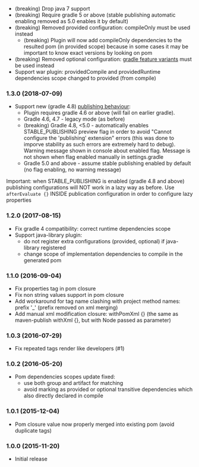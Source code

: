 * (breaking) Drop java 7 support
* (breaking) Require gradle 5 or above (stable publishing automatic enabling removed as 5.0 enables it by default)
* (breaking) Removed provided configuration: compileOnly must be used instead
    - (breaking) Plugin will now add compileOnly dependencies to the resulted pom (in provided scope) 
        because in some cases it may be important to know exact versions by looking on pom
* (breaking) Removed optional configuration: [gradle feature variants](https://docs.gradle.org/5.6.4/userguide/feature_variants.html#header) must be used instead
* Support war plugin: providedCompile and providedRuntime dependencies scope changed to provided (from compile) 

### 1.3.0 (2018-07-09)
* Support new (gradle 4.8) [publishing behaviour](https://docs.gradle.org/4.8/userguide/publishing_maven.html#publishing_maven:deferred_configuration):
    - Plugin requires gradle 4.6 or above (will fail on earlier gradle).
    - Gradle 4.6, 4.7 - legacy mode (as before)    
    - (breaking) Gradle 4.8, <5.0 - automatically enables STABLE_PUBLISHING preview flag 
        in order to avoid "Cannot configure the 'publishing' extension" errors 
        (this was done to imporve stability as such errors are extremely hard to debug). 
        Warning message shown in console about enabled flag. 
        Message is not shown when flag enabled manually in settings.gradle
    - Gradle 5.0 and above - assume stable publishing enabled by default (no flag enabling, no warning message)        
              
Important: when STABLE_PUBLISHING is enabled (gradle 4.8 and above) publishing configurations will NOT work 
in a lazy way as before. Use `afterEvaluate {}` INSIDE publication configuration in order to configure lazy properties               

### 1.2.0 (2017-08-15)
* Fix gradle 4 compatibility: correct runtime dependencies scope 
* Support java-library plugin: 
    - do not register extra configurations (provided, optional) if java-library registered
    - change scope of implementation dependencies to compile in the generated pom

### 1.1.0 (2016-09-04)
* Fix properties tag in pom closure
* Fix non string values support in pom closure
* Add workaround for tag name clashing with project method names: prefix '_' (prefix removed on xml merging)
* Add manual xml modification closure: withPomXml {} (the same as maven-publish withXml {}, but with Node passed as parameter)

### 1.0.3 (2016-07-29)
* Fix repeated tags render like developers (#1)

### 1.0.2 (2016-05-20)
* Pom dependencies scopes update fixed:
    - use both group and artifact for matching
    - avoid marking as provided or optional transitive dependencies which also directly declared in compile

### 1.0.1 (2015-12-04)
* Pom closure value now properly merged into existing pom (avoid duplicate tags)

### 1.0.0 (2015-11-20)
* Initial release